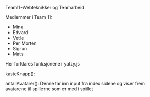 Team11-Webteknikker og Teamarbeid

Medlemmer i Team 11:
- Mina
- Edvard
- Vetle
- Per Morten
- Sigrun
- Mats


Her forklares funksjonene i yatzy.js


kasteKnapp():



antallAvatarer():
  Denne tar inn input fra index sidene og viser frem avatarene til spillerne som er med i spillet
